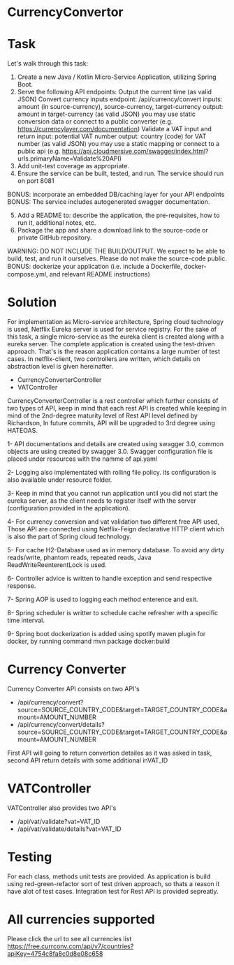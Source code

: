 # CurrencyConvertor

# Task
Let's walk through this task: 
1. Create a new Java / Kotlin Micro-Service Application, utilizing Spring Boot. 
2. Serve the following API endpoints: 
   Output the current time (as valid JSON) Convert currency inputs endpoint:  /api/currency/convert 
   inputs:
        amount (in source-currency), source-currency, target-currency 
   output: 
        amount in target-currency (as valid JSON) you may use static conversion data or connect to a public converter (e.g. https://currencylayer.com/documentation) Validate a VAT input and return input: potential VAT number output: country (code) for VAT number (as valid JSON) you may use a static mapping or connect to a public api (e.g. https://api.cloudmersive.com/swagger/index.html? urls.primaryName=Validate%20API) 
3. Add unit-test coverage as appropriate. 
4. Ensure the service can be built, tested, and run. The service should run on port 8081 

BONUS: 
incorporate an embedded DB/caching layer for your API endpoints 
BONUS: 
The service includes autogenerated swagger documentation. 

5. Add a README to: describe the application, the pre-requisites, how to run it, additional notes, etc. 
6. Package the app and share a download link to the source-code or private GitHub repository. 

WARNING: DO NOT INCLUDE THE BUILD/OUTPUT. We expect to be able to build, test, and run it ourselves. Please do not make the source-code public. 
BONUS: dockerize your application (i.e. include a Dockerﬁle, docker-compose.yml, and relevant README instructions)

# Solution
For implementation as Micro-service architecture, Spring cloud technology is used, Netflix Eureka server is used for service registry. 
For the sake of this task, a single micro-service as the eureka client is created along with a eureka server.
The complete application is created using the test-driven approach. That's is the reason application contains a large number of test cases.
In netflix-client, two controllers are written, which details on abstraction level is given hereinafter.
 - CurrencyConverterController
 - VATController
 
CurrencyConverterController is a rest controller which further consists of two types of API, keep in mind that each rest API is created while keeping in mind of the 2nd-degree maturity level of  Rest API level defined by Richardson, In future commits, API will be upgraded to 3rd degree using HATEOAS.

1- API documentations and details are created using swagger 3.0, common objects are using created by swagger 3.0. Swagger configuration file is placed under resources with the namme of api.yaml

2- Logging also implementated with rolling file policy. its configuration is also available under resource folder.

3- Keep in mind that you cannot run application until you did not start the eureka server, as the client needs to register itself with the server (configuration provided in the application).

4- For currency conversion and vat validation two different free API used, Those API are connected using Netflix-Feign declarative HTTP client which is also the part of Spring cloud technology.

5- For cache H2-Database used as in memory database. To avoid any dirty reads/write, phantom reads, repeated reads, Java ReadWriteReenterentLock is used.

6- Controller advice is written to handle exception and send respective response.

7- Spring AOP is used to logging each method enterence and exit.

8- Spring scheduler is writter to schedule cache refresher with a specific time interval.

9- Spring boot dockerization is added using spotify maven plugin for docker, by running command mvn package docker:build
 
# Currency Converter
Currency Converter API consists on two API's 
- /api/currency/convert?source=SOURCE_COUNTRY_CODE&target=TARGET_COUNTRY_CODE&amount=AMOUNT_NUMBER
- /api/currency/convert/details?source=SOURCE_COUNTRY_CODE&target=TARGET_COUNTRY_CODE&amount=AMOUNT_NUMBER

First API will going to return convertion detailes as it was asked in task, second API return details with some additional inVAT_ID
# VATController
VATController also provides two API's 
- /api/vat/validate?vat=VAT_ID
- /api/vat/validate/details?vat=VAT_ID
# Testing
For each class, methods unit tests are provided. As application is build using red-green-refactor sort of test driven approach, so thats a reason it have alot of test cases.
Integration test for Rest API is provided sepreatly.
# All currencies supported
Please click the url to see all currencies list
https://free.currconv.com/api/v7/countries?apiKey=4754c8fa8c0d8e08c658
